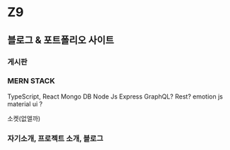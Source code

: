 # Z9

## 블로그 & 포트폴리오 사이트

### 게시판 

### MERN STACK
TypeScript, React 
Mongo DB
Node Js Express
GraphQL?
Rest?
emotion js
material ui ? 



소켓(없앨까)
### 자기소개, 프로젝트 소개, 블로그 


